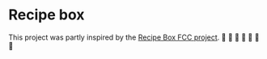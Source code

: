 # Recipe box 
This project was partly inspired by the [Recipe Box FCC project](https://learn.freecodecamp.org/coding-interview-prep/take-home-projects/build-a-recipe-box/).
🍟 🍗 🍖 🍝 🍛 🍤 🍱 
